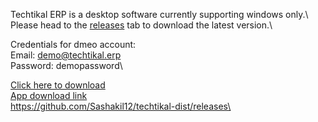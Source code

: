 Techtikal ERP is a desktop software currently supporting windows only.\ Please head to the [releases](https://github.com/Sashakil12/techtikal-dist/releases) tab to download the latest version.\


Credentials for dmeo account:\
Email: demo@techtikal.erp\
Password: demopassword\


[Click here to download](https://github.com/Sashakil12/techtikal-dist/releases)\
[App download link](https://github.com/Sashakil12/techtikal-dist/releases)\
https://github.com/Sashakil12/techtikal-dist/releases\

